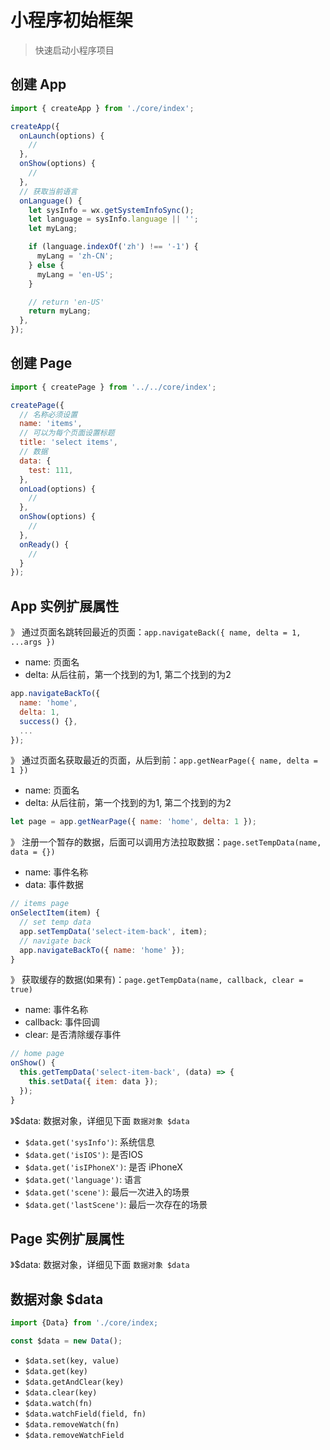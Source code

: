 # 小程序初始框架

> 快速启动小程序项目

## 创建 App

```js
import { createApp } from './core/index';

createApp({
  onLaunch(options) {
    //
  },
  onShow(options) {
    //
  },
  // 获取当前语言
  onLanguage() {
    let sysInfo = wx.getSystemInfoSync();
    let language = sysInfo.language || '';
    let myLang;

    if (language.indexOf('zh') !== '-1') {
      myLang = 'zh-CN';
    } else {
      myLang = 'en-US';
    }

    // return 'en-US'
    return myLang;
  },
});
```

## 创建 Page

```js
import { createPage } from '../../core/index';

createPage({
  // 名称必须设置
  name: 'items',
  // 可以为每个页面设置标题
  title: 'select items',
  // 数据
  data: {
    test: 111,
  },
  onLoad(options) {
    //
  },
  onShow(options) {
    //
  },
  onReady() {
    //
  }
});
```

## App 实例扩展属性

》 通过页面名跳转回最近的页面：`app.navigateBack({ name, delta = 1, ...args })`

- name: 页面名
- delta: 从后往前，第一个找到的为1, 第二个找到的为2

```js
app.navigateBackTo({
  name: 'home',
  delta: 1,
  success() {},
  ...
});
```

》 通过页面名获取最近的页面，从后到前：`app.getNearPage({ name, delta = 1 })`

- name: 页面名
- delta: 从后往前，第一个找到的为1, 第二个找到的为2

```js
let page = app.getNearPage({ name: 'home', delta: 1 });
```

》 注册一个暂存的数据，后面可以调用方法拉取数据：`page.setTempData(name, data = {})`

- name: 事件名称
- data: 事件数据

```js
// items page
onSelectItem(item) {
  // set temp data
  app.setTempData('select-item-back', item);
  // navigate back
  app.navigateBackTo({ name: 'home' });
}
```

》 获取缓存的数据(如果有)：`page.getTempData(name, callback, clear = true)`

- name: 事件名称
- callback: 事件回调
- clear: 是否清除缓存事件

```js
// home page
onShow() {
  this.getTempData('select-item-back', (data) => {
    this.setData({ item: data });
  });
}
```

》$data: 数据对象，详细见下面 `数据对象 $data`

- `$data.get('sysInfo')`: 系统信息
- `$data.get('isIOS')`: 是否IOS
- `$data.get('isIPhoneX')`: 是否 iPhoneX
- `$data.get('language')`: 语言
- `$data.get('scene')`: 最后一次进入的场景
- `$data.get('lastScene')`: 最后一次存在的场景

## Page 实例扩展属性

》$data: 数据对象，详细见下面 `数据对象 $data`

## 数据对象 $data

```js
import {Data} from './core/index;

const $data = new Data();
```

- `$data.set(key, value)`
- `$data.get(key)`
- `$data.getAndClear(key)`
- `$data.clear(key)`
- `$data.watch(fn)`
- `$data.watchField(field, fn)`
- `$data.removeWatch(fn)`
- `$data.removeWatchField`